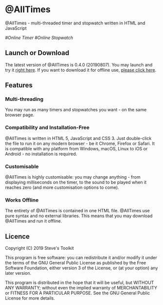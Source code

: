 # @AllTimes
@AllTimes - multi-threaded timer and stopwatch written in HTML and JavaScript
<p><i>#Online Timer #Online Stopwatch</i></p>

## Launch or Download
The latest version of @AllTimes is 0.4.0 (20190807). You may launch and try it <a href="https://leesteve.tk/AllTimes/releases/AtAllTimes-0.4.0.html">right here</a>. If you want to download it for offline use, <a href="https://leesteve.tk/AllTimes/releases/AtAllTimes-0.4.0.zip">please click here</a>.

## Features

### Multi-threading
You may run as many timers and stopwatches you want - on the same browser page.

### Compatibility and Installation-Free
@AllTimes is written in HTML 5, JavaScript and CSS 3. Just double-click the file to run it on any modern browser - be it Chrome, Firefox or Safari. It is compatible with any platform from Windows, macOS, Linux to iOS or Android - no installation is required.

### Customisable
@AllTimes is highly customisable: you may change anything - from displaying milliseconds on the timer, to the sound to be played when it reaches zero (and more customisation options to come).

### Works Offline
The entirety of @AllTimes is contained in one HTML file. @AllTimes use pure syntax and no external libraries. This means that you may download @AllTimes and run it offline.

## Licence
Copyright (C) 2019  Steve's Toolkit

This program is free software: you can redistribute it and/or modify it under the terms of the GNU General Public License as published by the Free Software Foundation, either version 3 of the License, or (at your option) any later version.

This program is distributed in the hope that it will be useful, but WITHOUT ANY WARRANTY; without even the implied warranty of MERCHANTABILITY or FITNESS FOR A PARTICULAR PURPOSE.  See the GNU General Public License for more details.
